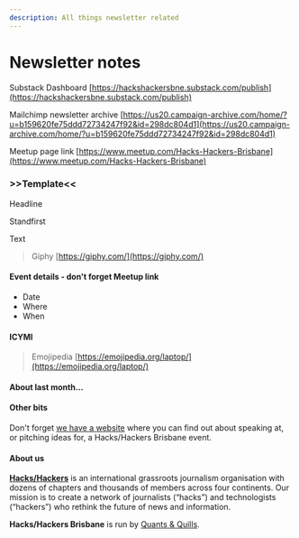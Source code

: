 ```yaml
---
description: All things newsletter related
---
```


# Newsletter notes

Substack Dashboard [https://hackshackersbne.substack.com/publish](https://hackshackersbne.substack.com/publish)

Mailchimp newsletter archive [https://us20.campaign-archive.com/home/?u=b159620fe75ddd72734247f92&id=298dc804d1](https://us20.campaign-archive.com/home/?u=b159620fe75ddd72734247f92&id=298dc804d1)

Meetup page link [https://www.meetup.com/Hacks-Hackers-Brisbane](https://www.meetup.com/Hacks-Hackers-Brisbane)

### &gt;&gt;Template&lt;&lt;

Headline

Standfirst

Text

> Giphy [https://giphy.com/](https://giphy.com/)

#### Event details - don't forget Meetup link

* Date
* Where 
* When

#### ICYMI

> Emojipedia [https://emojipedia.org/laptop/](https://emojipedia.org/laptop/)

#### About last month...



#### Other bits

Don't forget [we have a website](https://quantsquills.com/) where you can find out about speaking at, or pitching ideas for, a Hacks/Hackers Brisbane event.

#### About us

[**Hacks/Hackers**](https://www.hackshackers.com/) is an international grassroots journalism organisation with dozens of chapters and thousands of members across four continents. Our mission is to create a network of journalists \(“hacks”\) and technologists \(“hackers”\) who rethink the future of news and information.

**Hacks/Hackers Brisbane** is run by [Quants & Quills](https://quantsquills.com/).



